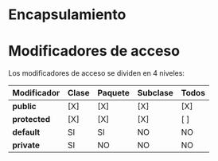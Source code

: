 # Encapsulamiento

# Modificadores de acceso

Los modificadores de acceso se dividen en 4 niveles:

|**Modificador** | **Clase** | **Paquete** | **Subclase** | **Todos** |
|:---|:---|:---|:---|:---|
| **public** | [X] | [X] | [X] | [X] |
| **protected** | [X] | [X] | [X] | [ ] |
| **default** | SI | SI | NO | NO |
| **private** | SI | NO | NO | NO |


